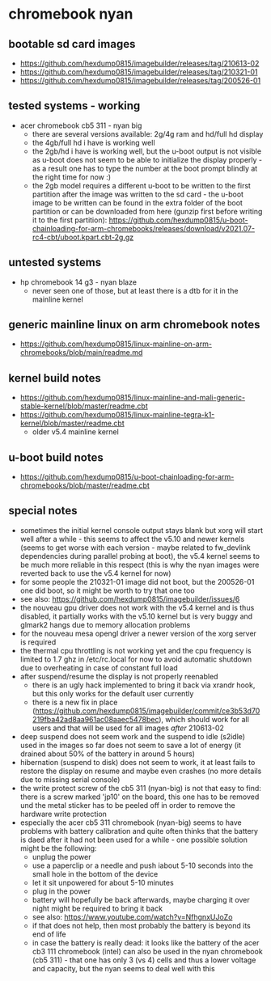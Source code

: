 # chromebook nyan

## bootable sd card images

- https://github.com/hexdump0815/imagebuilder/releases/tag/210613-02
- https://github.com/hexdump0815/imagebuilder/releases/tag/210321-01
- https://github.com/hexdump0815/imagebuilder/releases/tag/200526-01

## tested systems - working

- acer chromebook cb5 311 - nyan big
  - there are several versions available: 2g/4g ram and hd/full hd display
  - the 4gb/full hd i have is working well
  - the 2gb/hd i have is working well, but the u-boot output is not visible as u-boot does not seem to be able to initialize the display properly - as a result one has to type the number at the boot prompt blindly at the right time for now :)
  - the 2gb model requires a different u-boot to be written to the first partition after the image was written to the sd card - the u-boot image to be written can be found in the extra folder of the boot partition or can be downloaded from here (gunzip first before writing it to the first partition): https://github.com/hexdump0815/u-boot-chainloading-for-arm-chromebooks/releases/download/v2021.07-rc4-cbt/uboot.kpart.cbt-2g.gz

## untested systems

- hp chromebook 14 g3 - nyan blaze
  - never seen one of those, but at least there is a dtb for it in the mainline kernel

## generic mainline linux on arm chromebook notes

- https://github.com/hexdump0815/linux-mainline-on-arm-chromebooks/blob/main/readme.md

## kernel build notes

- https://github.com/hexdump0815/linux-mainline-and-mali-generic-stable-kernel/blob/master/readme.cbt
- https://github.com/hexdump0815/linux-mainline-tegra-k1-kernel/blob/master/readme.cbt
  - older v5.4 mainline kernel

## u-boot build notes

- https://github.com/hexdump0815/u-boot-chainloading-for-arm-chromebooks/blob/master/readme.cbt

## special notes

- sometimes the initial kernel console output stays blank but xorg will start well after a while - this seems to affect the v5.10 and newer kernels (seems to get worse with each version - maybe related to fw_devlink dependencies during parallel probing at boot), the v5.4 kernel seems to be much more reliable in this respect (this is why the nyan images were reverted back to use the v5.4 kernel for now)
- for some people the 210321-01 image did not boot, but the 200526-01 one did boot, so it might be worth to try that one too
- see also: https://github.com/hexdump0815/imagebuilder/issues/6
- the nouveau gpu driver does not work with the v5.4 kernel and is thus disabled, it partially works with the v5.10 kernel but is very buggy and glmark2 hangs due to memory allocation problems
- for the nouveau mesa opengl driver a newer version of the xorg server is required
- the thermal cpu throttling is not working yet and the cpu frequency is limited to 1.7 ghz in /etc/rc.local for now to avoid automatic shutdown due to overheating in case of constant full load
- after suspend/resume the display is not properly reenabled
  - there is an ugly hack implemented to bring it back via xrandr hook, but this only works for the default user currently
  - there is a new fix in place (https://github.com/hexdump0815/imagebuilder/commit/ce3b53d70219fba42ad8aa961ac08aaec5478bec), which should work for all users and that will be used for all images _after_ 210613-02
- deep suspend does not seem work and the suspend to idle (s2idle) used in the images so far does not seem to save a lot of energy (it drained about 50% of the battery in around 5 hours)
- hibernation (suspend to disk) does not seem to work, it at least fails to restore the display on resume and maybe even crashes (no more details due to missing serial console)
- the write protect screw of the cb5 311 (nyan-big) is not that easy to find: there is a screw marked 'jp10' on the board, this one has to be removed und the metal sticker has to be peeled off in order to remove the hardware write protection
- especially the acer cb5 311 chromebook (nyan-big) seems to have problems with battery calibration and quite often thinks that the battery is daed after it had not been used for a while - one possible solution might be the following:
  - unplug the power
  - use a paperclip or a needle and push iabout 5-10 seconds into the small hole in the bottom of the device
  - let it sit unpowered for about 5-10 minutes
  - plug in the power
  - battery will hopefully be back afterwards, maybe charging it over night might be required to bring it back
  - see also: https://www.youtube.com/watch?v=NfhgnxUJoZo
  - if that does not help, then most probably the battery is beyond its end of life
  - in case the battery is really dead: it looks like the battery of the acer cb3 111 chromebook (intel) can also be used in the nyan chromebook (cb5 311) - that one has only 3 (vs 4) cells and thus a lower voltage and capacity, but the nyan seems to deal well with this
